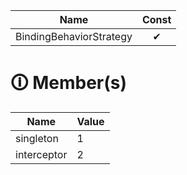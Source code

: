 | Name       | Const                        |
|------------|:----------------------------:|
| BindingBehaviorStrategy | ✔ |

# &#128712; Member(s)

| Name         | Value         |
|--------------|---------------|
| singleton | 1 |
| interceptor | 2 |